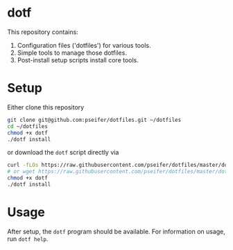# dotf

This repository contains:

1) Configuration files ('dotfiles') for various tools.
2) Simple tools to manage those dotfiles.
3) Post-install setup scripts install core tools.

# Setup

Either clone this repository 

```sh
git clone git@github.com:pseifer/dotfiles.git ~/dotfiles
cd ~/dotfiles
chmod +x dotf
./dotf install
``` 

or download the `dotf` script directly via 

```sh
curl -fLOs https://raw.githubusercontent.com/pseifer/dotfiles/master/dotf
# or wget https://raw.githubusercontent.com/pseifer/dotfiles/master/dotf
chmod +x dotf
./dotf install
```

# Usage

After setup, the `dotf` program should be available. For information on usage, run `dotf help`.


